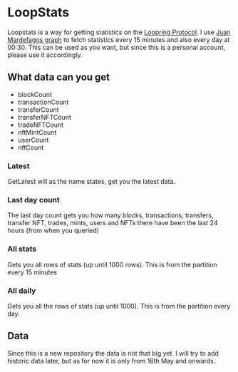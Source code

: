 # LoopStats
Loopstats is a way for getting statistics on the [Loopring Protocol](https://www.loopring.io). I use [Juan Mardefagos graph](https://api.thegraph.com/subgraphs/name/juanmardefago/loopring36/graphql) to fetch statistics every 15 minutes and also every day at 00:30. This can be used as you want, but since this is a personal account, please use it accordingly. 

## What data can you get
* blockCount
* transactionCount
* transferCount
* transferNFTCount
* tradeNFTCount
* nftMintCount
* userCount
* nftCount

### Latest
GetLatest will as the name states, get you the latest data. 

### Last day count
The last day count gets you how many blocks, transactions, transfers, transfer NFT, trades, mints, users and NFTs there have been the last 24 hours (from when you queried)

### All stats
Gets you all rows of stats (up until 1000 rows). This is from the partition every 15 minutes

### All daily
Gets you all the rows of stats (up until 1000). This is from the partition every day. 


## Data
Since this is a new repository the data is not that big yet. I will try to add historic data later, but as for now it is only from 16th May and onwards. 
